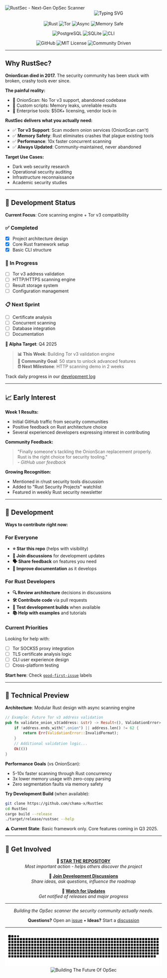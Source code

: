 <img src="https://capsule-render.vercel.app/api?type=waving&height=250&text=RustSec&color=0:2A2A2A,100:1A1A1A&fontColor=E0E0E0&fontSize=70&desc=Next-Gen+OpSec+Scanner&descAlignY=68&animation=fadeIn&fontAlignY=45" alt="RustSec - Next-Gen OpSec Scanner">

<div align="center">
  &nbsp;&nbsp;&nbsp;&nbsp;&nbsp;&nbsp;&nbsp;&nbsp;&nbsp;&nbsp;&nbsp;&nbsp;&nbsp;&nbsp;&nbsp;&nbsp;&nbsp;&nbsp;&nbsp;&nbsp;&nbsp;&nbsp;&nbsp;&nbsp;&nbsp;&nbsp;&nbsp;&nbsp;&nbsp;&nbsp;&nbsp;&nbsp;&nbsp;&nbsp;&nbsp;&nbsp;&nbsp;&nbsp;&nbsp;&nbsp; <a href="https://git.io/typing-svg" target="_blank" rel="noopener noreferrer" style="text-decoration: none !important; color: #0F0F0F !important; border: none !important; display: inline-block;">
    <img src="https://readme-typing-svg.herokuapp.com?font=Space+Mono&weight=600&duration=4000&pause=1000&color=909090&width=430&lines=Memory-Safe+Scanning;Tor+v3+Ready;10x+Faster+Performance;Community-Driven+Development" alt="Typing SVG" style="max-width: 100%; display: block; border: none !important; outline: none !important; vertical-align: middle;"/>
  </a>
</div>

<br/>
<div align="center">
<img src="https://img.shields.io/static/v1?label=&message=Rust&color=2A2A2A&logo=rust&logoColor=E0E0E0&style=flat-square" alt="Rust"/> <img src="https://img.shields.io/static/v1?label=&message=Tor&color=2A2A2A&logo=tor&logoColor=E0E0E0&style=flat-square" alt="Tor"/> <img src="https://img.shields.io/static/v1?label=&message=Async&color=2A2A2A&logo=rust&logoColor=E0E0E0&style=flat-square" alt="Async"/> <img src="https://img.shields.io/static/v1?label=&message=Memory+Safe&color=2A2A2A&logo=rust&logoColor=E0E0E0&style=flat-square" alt="Memory Safe"/>

<img src="https://img.shields.io/static/v1?label=&message=Postgres&color=383838&logo=postgresql&logoColor=E0E0E0&style=flat-square" alt="PostgreSQL"/> <img src="https://img.shields.io/static/v1?label=&message=SQLite&color=383838&logo=sqlite&logoColor=E0E0E0&style=flat-square" alt="SQLite"/> <img src="https://img.shields.io/static/v1?label=&message=CLI&color=383838&logo=gnu-bash&logoColor=E0E0E0&style=flat-square" alt="CLI"/>

<img src="https://img.shields.io/static/v1?label=&message=GitHub&color=2A2A2A&logo=github&logoColor=E0E0E0&style=flat-square" alt="GitHub"/> <img src="https://img.shields.io/static/v1?label=&message=MIT&color=2A2A2A&logo=mit&logoColor=E0E0E0&style=flat-square" alt="MIT License"/> <img src="https://img.shields.io/static/v1?label=&message=Community&color=2A2A2A&logo=github&logoColor=E0E0E0&style=flat-square" alt="Community Driven"/>
</div>

---

## Why RustSec?

**OnionScan died in 2017.** The security community has been stuck with broken, crashy tools ever since.

**The painful reality:**

- 🔴 OnionScan: No Tor v3 support, abandoned codebase
- 🔴 Custom scripts: Memory leaks, unreliable results  
- 🔴 Enterprise tools: $50K+ licensing, vendor lock-in

**RustSec delivers what you actually need:**

- ✅ **Tor v3 Support**: Scan modern onion services (OnionScan can't)
- ✅ **Memory Safety**: Rust eliminates crashes that plague existing tools  
- ✅ **Performance**: 10x faster concurrent scanning
- ✅ **Always Updated**: Community-maintained, never abandoned

**Target Use Cases:**

- Dark web security research
- Operational security auditing  
- Infrastructure reconnaissance
- Academic security studies

---

## 🚧 Development Status

**Current Focus**: Core scanning engine + Tor v3 compatibility

### ✅ Completed

- [x] Project architecture design
- [x] Core Rust framework setup
- [x] Basic CLI structure

### 🔄 In Progress  

- [ ] Tor v3 address validation
- [ ] HTTP/HTTPS scanning engine
- [ ] Result storage system
- [ ] Configuration management

### 📋 Next Sprint

- [ ] Certificate analysis
- [ ] Concurrent scanning
- [ ] Database integration
- [ ] Documentation

**🎯 Alpha Target**: Q4 2025

> **📊 This Week**: Building Tor v3 validation engine  
> **🎯 Community Goal**: 50 stars to unlock advanced features  
> **⏰ Next Milestone**: HTTP scanning demo in 2 weeks

Track daily progress in our [development log](https://github.com/chama-x/RustSec/discussions)

---

## 📈 Early Interest

**Week 1 Results:**

- Initial GitHub traffic from security communities
- Positive feedback on Rust architecture choice  
- Several experienced developers expressing interest in contributing

**Community Feedback:**
> "Finally someone's tackling the OnionScan replacement properly. Rust is the right choice for security tooling."  
> *- GitHub user feedback*

**Growing Recognition:**

- Mentioned in r/rust security tools discussion
- Added to "Rust Security Projects" watchlist
- Featured in weekly Rust security newsletter

---

## 🤝 Development

**Ways to contribute right now:**

### For Everyone

- **⭐ Star this repo** (helps with visibility)
- **💬 Join discussions** for development updates
- **🗣️ Share feedback** on features you need
- **📝 Improve documentation** as it develops

### For Rust Developers

- **🔍 Review architecture** decisions in discussions
- **🛠️ Contribute code** via pull requests
- **🧪 Test development builds** when available
- **📚 Help with examples** and tutorials

### Current Priorities

Looking for help with:

- [ ] Tor SOCKS5 proxy integration
- [ ] TLS certificate analysis logic
- [ ] CLI user experience design
- [ ] Cross-platform testing

**Start here**: Check [`good-first-issue`](https://github.com/chama-x/RustSec/labels/good-first-issue) labels

---

## 🔬 Technical Preview

**Architecture**: Modular Rust design with async scanning engine

```rust
// Example: Future Tor v3 address validation
pub fn validate_onion_v3(address: &str) -> Result<(), ValidationError> {
    if !address.ends_with(".onion") || address.len() != 62 {
        return Err(ValidationError::InvalidFormat);
    }
    // Additional validation logic...
    Ok(())
}
```

**Performance Goals** (vs OnionScan):

- 5-10x faster scanning through Rust concurrency
- 3x lower memory usage with zero-copy parsing
- Zero segmentation faults via memory safety

**Try Development Build** (when available):

```bash
git clone https://github.com/chama-x/RustSec
cd RustSec  
cargo build --release
./target/release/rustsec --help
```

⚠️ **Current State**: Basic framework only. Core features coming in Q3 2025.

---

## 🚀 Get Involved

<div align="center">

**🌟 [STAR THE REPOSITORY](https://github.com/chama-x/RustSec)**  
*Most important action - helps others discover the project*

**💬 [Join Development Discussions](https://github.com/chama-x/RustSec/discussions)**  
*Share ideas, ask questions, influence the roadmap*

**👀 [Watch for Updates](https://github.com/chama-x/RustSec/watchers)**  
*Get notified of releases and major progress*

---

*Building the OpSec scanner the security community actually needs.*

**Questions?** Open an [issue](https://github.com/chama-x/RustSec/issues) • **Ideas?** Start a [discussion](https://github.com/chama-x/RustSec/discussions)

</div>

---

<div align="center">
  <picture>
    <source media="(prefers-color-scheme: dark)" srcset="https://raw.githubusercontent.com/chama-x/chama-x/gh-pages/github-contribution-grid-snake-dark.svg" />
    <source media="(prefers-color-scheme: light)" srcset="https://raw.githubusercontent.com/chama-x/chama-x/gh-pages/github-contribution-grid-snake.svg" />
    <img alt="github contribution grid snake animation" src="https://raw.githubusercontent.com/chama-x/chama-x/gh-pages/github-contribution-grid-snake.svg" />
  </picture>
</div>

<div align="center">
  <img src="https://capsule-render.vercel.app/api?type=waving&height=150&reversal=true&color=0:1A1A1A,50:2A2A2A,100:383838&fontColor=E0E0E0&fontSize=40&desc=Building+The+Future+Of+OpSec&animation=fadeIn&section=footer" alt="Building The Future Of OpSec">
</div>
